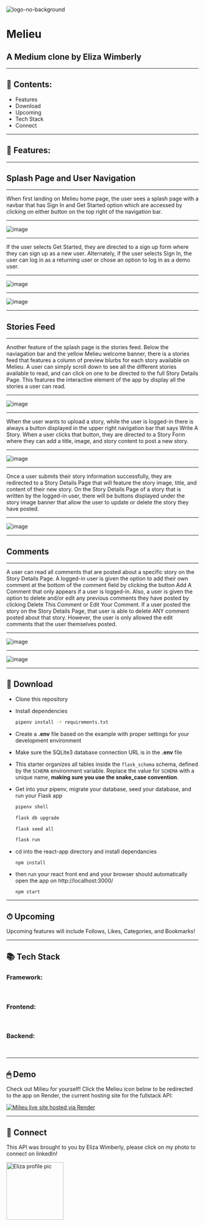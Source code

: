 ![logo-no-background](./react-app/src/assets/melieu-70w-logo.png)

# Melieu

## A Medium clone by Eliza Wimberly

---

## 🔎 Contents:

- Features
- Download
- Upcoming
- Tech Stack
- Connect

---

## 📸 Features:

---

## Splash Page and User Navigation

---

When first landing on Melieu home page, the user sees a splash page with a navbar that has Sign In and Get Started option which are accessed by clicking on either button on the top right of the navigation bar.

---

![image](./react-app/src/assets/splash.png)

---

If the user selects Get Started, they are directed to a sign up form where they can sign up as a new user. Alternately, if the user selects Sign In, the user can log in as a returning user or chose an option to log in as a demo user.

---

![image](./react-app/src/assets/signup.png)

---

![image](./react-app/src/assets/login.png)

---

## Stories Feed

---

Another feature of the splash page is the stories feed. Below the naviagation bar and the yellow Melieu welcome banner, there is a stories feed that features a column of preview blurbs for each story available on Melieu. A user can simply scroll down to see all the different stories available to read, and can click on one to be directed to the full Story Details Page.
This features the interactive element of the app by display all the stories a user can read.

---

![image](./react-app/src/assets/storiesfeed.png)

---

When the user wants to upload a story, while the user is logged-in there is always a button displayed in the upper right navigation bar that says Write A Story. When a user clicks that button, they are directed to a Story Form where they can add a title, image, and story content to post a new story.

---

![image](./react-app/src/assets/storycreate.png)

---

Once a user submits their story information successfully, they are redirected to a Story Details Page that will feature the story image, title, and content of their new story. On the Story Details Page of a story that is written by the logged-in user, there will be buttons displayed under the story image banner that allow the user to update or delete the story they have posted.

---

![image](./react-app/src/assets/storyoptions.png)

---

## Comments

---

A user can read all comments that are posted about a specific story on the Story Details Page. A logged-in user is given the option to add their own comment at the bottom of the comment field by clicking the button Add A Comment that only appears if a user is logged-in. Also, a user is given the option to delete and/or edit any previous comments they have posted by clicking Delete This Comment or Edit Your Comment. If a user posted the story on the Story Details Page, that user is able to delete ANY comment posted about that story. However, the user is only allowed the edit comments that the user themselves posted.

---

![image](./react-app/src/assets/comments.png)

---

![image](./react-app/src/assets/commentmodal.png)

---

## 📁 Download

- Clone this repository

- Install dependencies

  ```bash
  pipenv install -r requirements.txt
  ```

- Create a **.env** file based on the example with proper settings for your
  development environment

- Make sure the SQLite3 database connection URL is in the **.env** file

- This starter organizes all tables inside the `flask_schema` schema, defined
  by the `SCHEMA` environment variable. Replace the value for
  `SCHEMA` with a unique name, **making sure you use the snake_case
  convention**.

- Get into your pipenv, migrate your database, seed your database, and run your Flask app

  ```bash
  pipenv shell
  ```

  ```bash
  flask db upgrade
  ```

  ```bash
  flask seed all
  ```

  ```bash
  flask run
  ```

- cd into the react-app directory and install dependancies

  ```
  npm install
  ```

- then run your react front end and your browser should automatically open the app on http://localhost:3000/

  ```
  npm start
  ```

---

## ⏱ Upcoming

Upcoming features will include Follows, Likes, Categories, and Bookmarks!

---

## 📚 Tech Stack

### Framework:

<p>
<img src='https://img.shields.io/badge/Node.js-43853D?style=for-the-badge&logo=node.js&logoColor=white' alt='' />
<img src='https://img.shields.io/badge/Python-3776AB?style=for-the-badge&logo=python&logoColor=white' alt='' />
<img src='https://img.shields.io/badge/HTML-239120?style=for-the-badge&logo=html5&logoColor=white' alt='' />
<img src='https://img.shields.io/badge/CSS-239120?&style=for-the-badge&logo=css3&logoColor=white' alt='' />
<br>

### Frontend:

<p>
<img src='https://img.shields.io/badge/React-20232A?style=for-the-badge&logo=react&logoColor=61DAFB' alt='' />
<img src='https://img.shields.io/badge/Redux-593D88?style=for-the-badge&logo=redux&logoColor=white' alt='' />
<br>

### Backend:

<p>
<img src='https://img.shields.io/badge/SQLite-07405E?style=for-the-badge&logo=sqlite&logoColor=white' alt='' />
<img src='https://img.shields.io/badge/Sequelize-52B0E7?style=for-the-badge&logo=Sequelize&logoColor=white' alt='' />
<img src='https://img.shields.io/badge/Flask-000000?style=for-the-badge&logo=flask&logoColor=white' alt='' />
<img src='https://img.shields.io/badge/Express.js-404D59?style=for-the-badge' alt='' />
<img src='https://img.shields.io/badge/PostgreSQL-316192?style=for-the-badge&logo=postgresql&logoColor=white' alt='' />
<br>

---

## 🖱 Demo

Check out Milieu for yourself! Click the Melieu icon below to be redirected to the app on Render, the current hosting site for the fullstack API:

<p>
<a href="https://milieu-deploy.onrender.com/"><img vertical-align="middle" alt="Milieu live site hosted via Render" src="./react-app/src/assets/melieu-70w-logo.png"/></a>
</p>

---

## 🤝 Connect

This API was brought to you by Eliza Wimberly, please click on my photo to connect on linkedIn!

<p>
  <a href="https://www.linkedin.com/in/eliza-wimberly-773896205/"><img align="justify" src="./react-app/src/assets/profile-pic-eliza.jpeg" alt="Eliza profile pic" width="150"></a>
</p>

